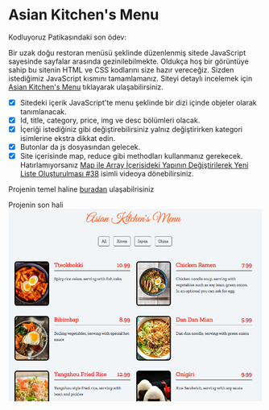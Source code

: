 # Asian Kitchen's Menu
Kodluyoruz Patikasındaki son ödev:

Bir uzak doğu restoran menüsü şeklinde düzenlenmiş sitede JavaScript sayesinde sayfalar arasında gezinilebilmekte. Oldukça hoş bir görüntüye sahip bu sitenin HTML ve CSS kodlarını size hazır vereceğiz. Sizden istediğimiz JavaScript kısmını tamamlamanız. Siteyi detaylı incelemek için [Asian Kitchen's Menu](https://ayerdelen.github.io/AsianKitchen/) tıklayarak ulaşabilirsiniz.

- [x] Sitedeki içerik JavaScript'te menu şeklinde bir dizi içinde objeler olarak tanımlanacak.
- [x] Id, title, category, price, img ve desc bölümleri olacak.
- [x] İçeriği istediğiniz gibi değiştirebilirsiniz yalnız değiştirirken kategori isimlerine ekstra dikkat edin.
- [x] Butonlar da js dosyasından gelecek.
- [x] Site içerisinde map, reduce gibi methodları kullanmanız gerekecek. Hatırlamıyorsanız [Map ile Array İçerisideki Yapının Değiştirilerek Yeni Liste Oluşturulması #38](https://www.youtube.com/watch?v=er26CndsoXE&list=PLGrTHqyRDvx6PqKkqSPwph57HNN4RWgR2&index=44) isimli videoya dönebilirsiniz.

Projenin temel haline [buradan](https://drive.google.com/drive/folders/1AWmcQkDTfz6VFXrzWCWi0QAqUs4IivMp) ulaşabilrisiniz

Projenin son hali 
![alt text](ss.png)